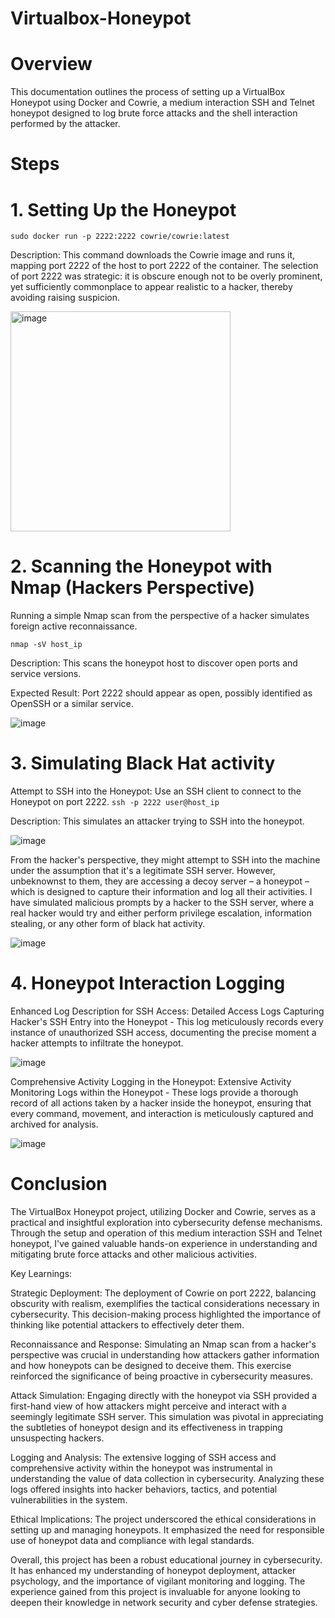 # Virtualbox-Honeypot

# Overview
This documentation outlines the process of setting up a VirtualBox Honeypot using Docker and Cowrie, a medium interaction SSH and Telnet honeypot designed to log brute force attacks and the shell interaction performed by the attacker.

# Steps
# 1. Setting Up the Honeypot

``` sudo docker run -p 2222:2222 cowrie/cowrie:latest ```

Description: This command downloads the Cowrie image and runs it, mapping port 2222 of the host to port 2222 of the container. 
The selection of port 2222 was strategic: it is obscure enough not to be overly prominent, yet sufficiently commonplace to appear realistic to a hacker, thereby avoiding raising suspicion. 

  <img width="352" alt="image" src="https://github.com/YeranG30/VIrtualbox-Honeypot/assets/74067706/0e164073-2329-410b-948b-120da26f646c">

# 2. Scanning the Honeypot with Nmap (Hackers Perspective)

Running a simple Nmap scan from the perspective of a hacker simulates foreign active reconnaissance.

```nmap -sV host_ip```

Description: This scans the honeypot host to discover open ports and service versions.

Expected Result: Port 2222 should appear as open, possibly identified as OpenSSH or a similar service.

![image](https://github.com/YeranG30/VIrtualbox-Honeypot/assets/74067706/7a917be7-dfe1-4581-b36e-90b6a3433407)

# 3. Simulating Black Hat activity 

Attempt to SSH into the Honeypot: Use an SSH client to connect to the Honeypot on port 2222.
 ``` ssh -p 2222 user@host_ip ``` 
 
Description: This simulates an attacker trying to SSH into the honeypot.

![image](https://github.com/YeranG30/VIrtualbox-Honeypot/assets/74067706/17b73bc9-5d78-47d3-b1fe-1cdde067ecfe)

From the hacker's perspective, they might attempt to SSH into the machine under the assumption that it's a legitimate SSH server. However, unbeknownst to them, they are accessing a decoy server – a honeypot – which is designed to capture their information and log all their activities. I have simulated malicious prompts by a hacker to the SSH server, where a real hacker would try and either perform privilege escalation, information stealing, or any other form of black hat activity.  

![image](https://github.com/YeranG30/VIrtualbox-Honeypot/assets/74067706/2e583925-4eab-4989-a210-9fe64f5813d0)


# 4. Honeypot Interaction Logging
Enhanced Log Description for SSH Access: Detailed Access Logs Capturing Hacker's SSH Entry into the Honeypot - This log meticulously records every instance of unauthorized SSH access, documenting the precise moment a hacker attempts to infiltrate the honeypot.

![image](https://github.com/YeranG30/VIrtualbox-Honeypot/assets/74067706/612e8f34-a181-41cb-af3c-11103098478a)


Comprehensive Activity Logging in the Honeypot: Extensive Activity Monitoring Logs within the Honeypot - These logs provide a thorough record of all actions taken by a hacker inside the honeypot, ensuring that every command, movement, and interaction is meticulously captured and archived for analysis.

![image](https://github.com/YeranG30/VIrtualbox-Honeypot/assets/74067706/b1ca5689-7cef-44a7-8630-1b220fbc857d)

# Conclusion
The VirtualBox Honeypot project, utilizing Docker and Cowrie, serves as a practical and insightful exploration into cybersecurity defense mechanisms. Through the setup and operation of this medium interaction SSH and Telnet honeypot, I've gained valuable hands-on experience in understanding and mitigating brute force attacks and other malicious activities.

Key Learnings:

Strategic Deployment: The deployment of Cowrie on port 2222, balancing obscurity with realism, exemplifies the tactical considerations necessary in cybersecurity. This decision-making process highlighted the importance of thinking like potential attackers to effectively deter them.

Reconnaissance and Response: Simulating an Nmap scan from a hacker's perspective was crucial in understanding how attackers gather information and how honeypots can be designed to deceive them. This exercise reinforced the significance of being proactive in cybersecurity measures.

Attack Simulation: Engaging directly with the honeypot via SSH provided a first-hand view of how attackers might perceive and interact with a seemingly legitimate SSH server. This simulation was pivotal in appreciating the subtleties of honeypot design and its effectiveness in trapping unsuspecting hackers.

Logging and Analysis: The extensive logging of SSH access and comprehensive activity within the honeypot was instrumental in understanding the value of data collection in cybersecurity. Analyzing these logs offered insights into hacker behaviors, tactics, and potential vulnerabilities in the system.

Ethical Implications: The project underscored the ethical considerations in setting up and managing honeypots. It emphasized the need for responsible use of honeypot data and compliance with legal standards.

Overall, this project has been a robust educational journey in cybersecurity. It has enhanced my understanding of honeypot deployment, attacker psychology, and the importance of vigilant monitoring and logging. The experience gained from this project is invaluable for anyone looking to deepen their knowledge in network security and cyber defense strategies.



